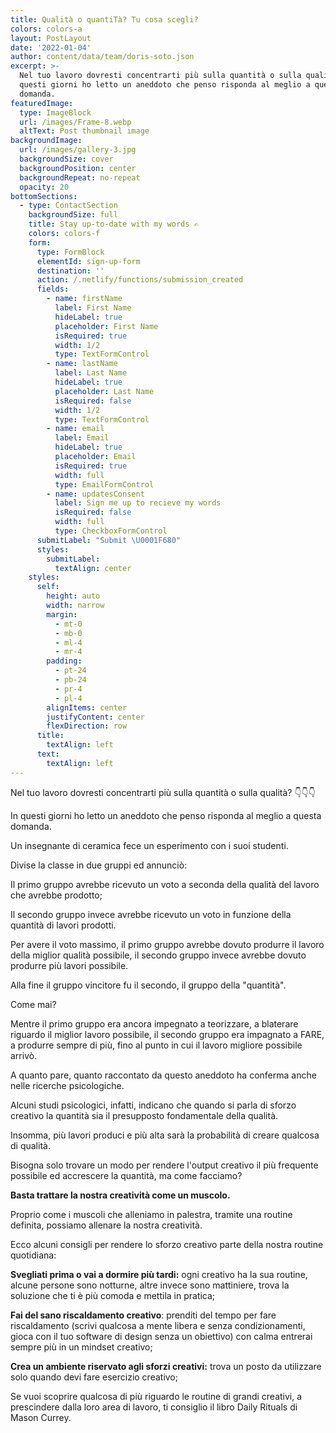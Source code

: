 ```yaml
---
title: Qualità o quantiTà? Tu cosa scegli?
colors: colors-a
layout: PostLayout
date: '2022-01-04'
author: content/data/team/doris-soto.json
excerpt: >-
  Nel tuo lavoro dovresti concentrarti più sulla quantità o sulla qualità? In
  questi giorni ho letto un aneddoto che penso risponda al meglio a questa
  domanda.
featuredImage:
  type: ImageBlock
  url: /images/Frame-8.webp
  altText: Post thumbnail image
backgroundImage:
  url: /images/gallery-3.jpg
  backgroundSize: cover
  backgroundPosition: center
  backgroundRepeat: no-repeat
  opacity: 20
bottomSections:
  - type: ContactSection
    backgroundSize: full
    title: Stay up-to-date with my words ✍️
    colors: colors-f
    form:
      type: FormBlock
      elementId: sign-up-form
      destination: ''
      action: /.netlify/functions/submission_created
      fields:
        - name: firstName
          label: First Name
          hideLabel: true
          placeholder: First Name
          isRequired: true
          width: 1/2
          type: TextFormControl
        - name: lastName
          label: Last Name
          hideLabel: true
          placeholder: Last Name
          isRequired: false
          width: 1/2
          type: TextFormControl
        - name: email
          label: Email
          hideLabel: true
          placeholder: Email
          isRequired: true
          width: full
          type: EmailFormControl
        - name: updatesConsent
          label: Sign me up to recieve my words
          isRequired: false
          width: full
          type: CheckboxFormControl
      submitLabel: "Submit \U0001F680"
      styles:
        submitLabel:
          textAlign: center
    styles:
      self:
        height: auto
        width: narrow
        margin:
          - mt-0
          - mb-0
          - ml-4
          - mr-4
        padding:
          - pt-24
          - pb-24
          - pr-4
          - pl-4
        alignItems: center
        justifyContent: center
        flexDirection: row
      title:
        textAlign: left
      text:
        textAlign: left
---
```

Nel tuo lavoro dovresti concentrarti più sulla quantità o sulla qualità? 👇👇👇

In questi giorni ho letto un aneddoto che penso risponda al meglio a questa domanda.

Un insegnante di ceramica fece un esperimento con i suoi studenti.

Divise la classe in due gruppi ed annunciò:

Il primo gruppo avrebbe ricevuto un voto a seconda della qualità del lavoro che avrebbe prodotto;

Il secondo gruppo invece avrebbe ricevuto un voto in funzione della quantità di lavori prodotti.

Per avere il voto massimo, il primo gruppo avrebbe dovuto produrre il lavoro della miglior qualità possibile, il secondo gruppo invece avrebbe dovuto produrre più lavori possibile.

Alla fine il gruppo vincitore fu il secondo, il gruppo della "quantità".

Come mai?

Mentre il primo gruppo era ancora impegnato a teorizzare, a blaterare riguardo il miglior lavoro possibile, il secondo gruppo era impagnato a FARE, a produrre sempre di più, fino al punto in cui il lavoro migliore possibile arrivò.

A quanto pare, quanto raccontato da questo aneddoto ha conferma anche nelle ricerche psicologiche.

Alcuni studi psicologici, infatti, indicano che quando si parla di sforzo creativo la quantità sia il presupposto fondamentale della qualità.

Insomma, più lavori produci e più alta sarà la probabilità di creare qualcosa di qualità.

Bisogna solo trovare un modo per rendere l'output creativo il più frequente possibile ed accrescere la quantità, ma come facciamo?

**Basta trattare la nostra creatività come un muscolo.**

Proprio come i muscoli che alleniamo in palestra, tramite una routine definita, possiamo allenare la nostra creatività.

Ecco alcuni consigli per rendere lo sforzo creativo parte della nostra routine quotidiana:

**Svegliati prima o vai a dormire più tardi:** ogni creativo ha la sua routine, alcune persone sono notturne, altre invece sono mattiniere, trova la soluzione che ti è più comoda e mettila in pratica;

**Fai del sano riscaldamento creativo**: prenditi del tempo per fare riscaldamento (scrivi qualcosa a mente libera e senza condizionamenti, gioca con il tuo software di design senza un obiettivo) con calma entrerai sempre più in un mindset creativo;

**Crea un ambiente riservato agli sforzi creativi:** trova un posto da utilizzare solo quando devi fare esercizio creativo;

Se vuoi scoprire qualcosa di più riguardo le routine di grandi creativi, a prescindere dalla loro area di lavoro, ti consiglio il libro Daily Rituals di Mason Currey.
